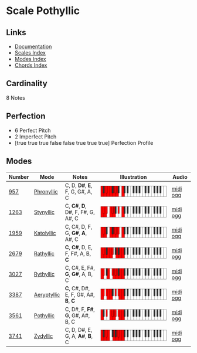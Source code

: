 # Scale Pothyllic

## Links

- [Documentation](index.md)
- [Scales Index](Scales.md)
- [Modes Index](Modes.md)
- [Chords Index](Chords.md)

## Cardinality

8 Notes

## Perfection

- 6 Perfect Pitch
- 2 Imperfect Pitch
- [true true true false false true true true] Perfection Profile

## Modes

| Number | Mode | Notes | Illustration | Audio |
|--------|------|-------|--------------|-------|
| [957](https://ianring.com/musictheory/scales/957) | [Phronyllic](ModePhronyllic.md) | C, D, **D#**, **E**, F, G, G#, A, C | ![CNaturalPhronyllic](ModeCNaturalPhronyllic.png) | [midi](ModeCNaturalPhronyllic.mid) [ogg](ModeCNaturalPhronyllic.ogg) | 
| [1263](https://ianring.com/musictheory/scales/1263) | [Stynyllic](ModeStynyllic.md) | C, **C#**, **D**, D#, F, F#, G, A#, C | ![CNaturalStynyllic](ModeCNaturalStynyllic.png) | [midi](ModeCNaturalStynyllic.mid) [ogg](ModeCNaturalStynyllic.ogg) | 
| [1959](https://ianring.com/musictheory/scales/1959) | [Katolyllic](ModeKatolyllic.md) | C, C#, D, F, G, **G#**, **A**, A#, C | ![CNaturalKatolyllic](ModeCNaturalKatolyllic.png) | [midi](ModeCNaturalKatolyllic.mid) [ogg](ModeCNaturalKatolyllic.ogg) | 
| [2679](https://ianring.com/musictheory/scales/2679) | [Rathyllic](ModeRathyllic.md) | **C**, **C#**, D, E, F, F#, A, B, **C** | ![CNaturalRathyllic](ModeCNaturalRathyllic.png) | [midi](ModeCNaturalRathyllic.mid) [ogg](ModeCNaturalRathyllic.ogg) | 
| [3027](https://ianring.com/musictheory/scales/3027) | [Rythyllic](ModeRythyllic.md) | C, C#, E, F#, **G**, **G#**, A, B, C | ![CNaturalRythyllic](ModeCNaturalRythyllic.png) | [midi](ModeCNaturalRythyllic.mid) [ogg](ModeCNaturalRythyllic.ogg) | 
| [3387](https://ianring.com/musictheory/scales/3387) | [Aeryptyllic](ModeAeryptyllic.md) | **C**, C#, D#, E, F, G#, A#, **B**, **C** | ![CNaturalAeryptyllic](ModeCNaturalAeryptyllic.png) | [midi](ModeCNaturalAeryptyllic.mid) [ogg](ModeCNaturalAeryptyllic.ogg) | 
| [3561](https://ianring.com/musictheory/scales/3561) | [Pothyllic](ModePothyllic.md) | C, D#, F, **F#**, **G**, G#, A#, B, C | ![CNaturalPothyllic](ModeCNaturalPothyllic.png) | [midi](ModeCNaturalPothyllic.mid) [ogg](ModeCNaturalPothyllic.ogg) | 
| [3741](https://ianring.com/musictheory/scales/3741) | [Zydyllic](ModeZydyllic.md) | C, D, D#, E, G, A, **A#**, **B**, C | ![CNaturalZydyllic](ModeCNaturalZydyllic.png) | [midi](ModeCNaturalZydyllic.mid) [ogg](ModeCNaturalZydyllic.ogg) | 

